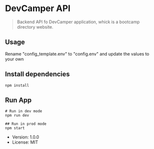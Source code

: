 # DevCamper API

> Backend API fo DevCamper application, whick is a bootcamp directory website.

## Usage

Rename "config_template.env" to "config.env" and update the values to your own

## Install dependencies

```
npm install
```

## Run App
```
# Run in dev mode
npm run dev

## Run in prod mode
npm start
```

- Version: 1.0.0
- License: MIT